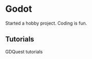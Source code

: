 # Godot

Started a hobby project. Coding is fun.

## Tutorials

GDQuest tutorials

[Make Your First 2D Game with Godot: Player and Enemy (beginner tutorial part 1) (Youtub)]:https://www.youtube.com/watch?v=Mc13Z2gboEk
[Make Your First 2D Game with Godot: Coins, Portals, and Levels (beginner tutorial part 2)]:https://www.youtube.com/watch?v=6ziIyx60N6I&t=1575s
